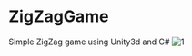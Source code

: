 # ZigZagGame
 Simple ZigZag game using Unity3d and C#
![1](https://user-images.githubusercontent.com/80676763/164181507-7139c2b4-924e-4dae-bfc7-a36489469d68.jpg)
